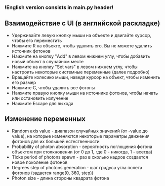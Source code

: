 ### !English version consists in main.py header!

## Взаимодействие с UI (в английской раскладке)
- Удерживайте левую кнопку мыши на объекте и двигайте курсор, чтобы его переместить
- Нажмите R на объекте, чтобы удалить его. Вы не можете удалить источник фотонов
- Нажмите на кнопку "Add" в левом нижнем углу, чтобы добавить новый объект в случайном месте
- Нажмите на кнопку "Set vars" в левом нижнем углу, чтобы настроить некоторые системные переменные (далее подробно)
- Вращайте колесико мыши, наведя курсор на объект, чтобы изменить его размер
- Нажмите C, чтобы удалить все фотоны
- Нажмите правую кнопку мыши на источнике фотонов, чтобы начать или остановить излучение
- Нажмите Escape для выхода

## Изменение переменных
- Random axis value - диапазон случайных значений (от -value до value), на которые изменяются некоторые параметры движения фотонов для их большей естественности
- Probability of photon absorption - вероятность поглощения фотона объектом при столкновении (от 0 до 1, где 0 - никогда, 1 - всегда)
- Ticks period of photons spawn - раз в сколько кадров создается новое поколение фотонов
- Degrees step of photons generation - шаг градуса угла полета фотонов (задается range(0, 360, step))
- Photon size - длина стороны квадрата фотона
